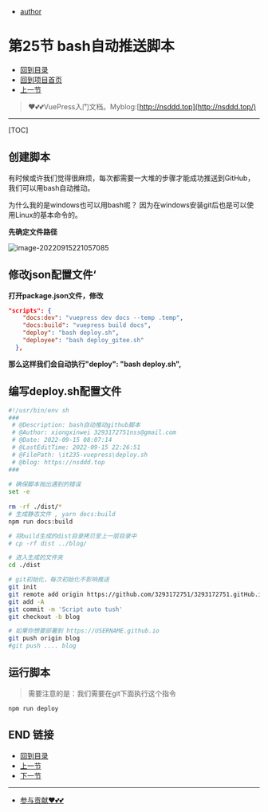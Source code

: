 + [author](https://github.com/3293172751)
# 第25节 bash自动推送脚本
+ [回到目录](../README.md)
+ [回到项目首页](../../README.md)
+ [上一节](24.md)
> ❤️💕💕VuePress入门文档。Myblog:[http://nsddd.top](http://nsddd.top/)
---
[TOC]

## 创建脚本

有时候或许我们觉得很麻烦，每次都需要一大堆的步骤才能成功推送到GitHub，我们可以用bash自动推动。

为什么我的是windows也可以用bash呢？
因为在windows安装git后也是可以使用Linux的基本命令的。

**先确定文件路径**

![image-20220915221057085](https://sm.nsddd.top//typora/image-20220915221057085.png?mail:3293172751@qq.com)



## 修改json配置文件‘

**打开package.json文件，修改**

```json
"scripts": {
    "docs:dev": "vuepress dev docs --temp .temp",
    "docs:build": "vuepress build docs",
    "deploy": "bash deploy.sh",
    "deployee": "bash deploy_gitee.sh"
  },
```

**那么这样我们会自动执行"deploy": "bash deploy.sh",**



## 编写deploy.sh配置文件

```bash
#!/usr/bin/env sh
###
 # @Description: bash自动推动github脚本
 # @Author: xiongxinwei 3293172751nss@gmail.com
 # @Date: 2022-09-15 08:07:14
 # @LastEditTime: 2022-09-15 22:26:51
 # @FilePath: \it235-vuepress\deploy.sh
 # @blog: https://nsddd.top
### 
 
# 确保脚本抛出遇到的错误
set -e
 
rm -rf ./dist/*
# 生成静态文件 , yarn docs:build
npm run docs:build

# 将build生成的dist目录拷贝至上一层目录中
# cp -rf dist ../blog/

# 进入生成的文件夹
cd ./dist

# git初始化，每次初始化不影响推送
git init
git remote add origin https://github.com/3293172751/3293172751.gitHub.io.git
git add -A
git commit -m 'Script auto tush'
git checkout -b blog

# 如果你想要部署到 https://USERNAME.github.io
git push origin blog
#git push .... blog
```



## 运行脚本

> 需要注意的是：我们需要在git下面执行这个指令

```
npm run deploy
```



## END 链接

+ [回到目录](../README.md)
+ [上一节](24.md)
+ [下一节](26.md)
---
+ [参与贡献❤️💕💕](https://github.com/3293172751/Block_Chain/blob/master/Git/git-contributor.md)